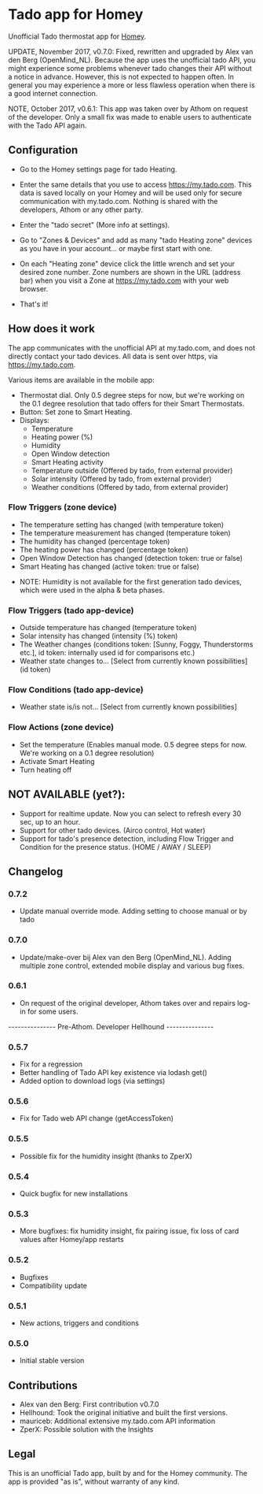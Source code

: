 # Tado app for Homey

Unofficial Tado thermostat app for <a href="http://www.athom.nl">Homey</a>.

UPDATE, November 2017, v0.7.0: Fixed, rewritten and upgraded by Alex van den Berg (OpenMind_NL).
Because the app uses the unofficial tado API, you might experience some problems whenever tado changes their API without a notice in advance. However, this is not expected to happen often. In general you may experience a more or less flawless operation when there is a good internet connection.

NOTE, October 2017, v0.6.1: This app was taken over by Athom on request of the developer. Only a small fix was made to enable users to authenticate with the Tado API again.


## Configuration

* Go to the Homey settings page for tado Heating.
* Enter the same details that you use to access https://my.tado.com. This data is saved locally on your Homey and will be used only for secure communication with my.tado.com. Nothing is shared with the developers, Athom or any other party.
* Enter the "tado secret" (More info at settings). 

* Go to "Zones & Devices" and add as many "tado Heating zone" devices as you have in your account... or maybe first start with one.
* On each "Heating zone" device click the little wrench and set your desired zone number. Zone numbers are shown in the URL (address bar) when you visit a Zone at https://my.tado.com with your web browser.
* That's it!


## How does it work
The app communicates with the unofficial API at my.tado.com, and does not directly contact your tado devices. All data is sent over https, via https://my.tado.com.

Various items are available in the mobile app:
* Thermostat dial. Only 0.5 degree steps for now, but we're working on the 0.1 degree resolution that tado offers for their Smart Thermostats.
* Button: Set zone to Smart Heating.
* Displays:
  * Temperature
  * Heating power (%)
  * Humidity
  * Open Window detection
  * Smart Heating activity
  * Temperature outside (Offered by tado, from external provider)
  * Solar intensity (Offered by tado, from external provider)
  * Weather conditions (Offered by tado, from external provider)


### Flow Triggers (zone device)
* The temperature setting has changed (with temperature token)
* The temperature measurement has changed (temperature token)
* The humidity has changed (percentage token)
* The heating power has changed (percentage token)
* Open Window Detection has changed (detection token: true or false)
* Smart Heating has changed (active token: true or false)

- NOTE: Humidity is not available for the first generation tado devices, which were used in the alpha & beta phases.


### Flow Triggers (tado app-device)
* Outside temperature has changed (temperature token)
* Solar intensity has changed (intensity (%) token)
* The Weather changes (conditions token: [Sunny, Foggy, Thunderstorms etc.], id token: internally used id for comparisons etc.)
* Weather state changes to... [Select from currently known possibilities] (id token)


### Flow Conditions (tado app-device)
* Weather state is/is not... [Select from currently known possibilities]


### Flow Actions (zone device)
* Set the temperature (Enables manual mode. 0.5 degree steps for now. We're working on a 0.1 degree resolution)
* Activate Smart Heating
* Turn heating off


## NOT AVAILABLE (yet?):
* Support for realtime update. Now you can select to refresh every 30 sec, up to an hour.
* Support for other tado devices. (Airco control, Hot water)
* Support for tado's presence detection, including Flow Trigger and Condition for the presence status. (HOME / AWAY / SLEEP)


## Changelog
### 0.7.2
  * Update manual override mode. Adding setting to choose manual or by tado

### 0.7.0
  * Update/make-over bij Alex van den Berg (OpenMind_NL). Adding multiple zone control, extended mobile display and various bug fixes.

### 0.6.1
  * On request of the original developer, Athom takes over and repairs log-in for some users.

--------------- Pre-Athom. Developer Hellhound ---------------

### 0.5.7
  * Fix for a regression
  * Better handling of Tado API key existence via lodash get()
  * Added option to download logs (via settings)

### 0.5.6
  * Fix for Tado web API change (getAccessToken)

### 0.5.5
  * Possible fix for the humidity insight (thanks to ZperX)

### 0.5.4
  * Quick bugfix for new installations

### 0.5.3
  * More bugfixes: fix humidity insight, fix pairing issue, fix loss of card values after Homey/app restarts

### 0.5.2
  * Bugfixes
  * Compatibility update

### 0.5.1
  * New actions, triggers and conditions

### 0.5.0
  * Initial stable version


## Contributions
* Alex van den Berg: First contribution v0.7.0
* Hellhound: Took the original initiative and built the first versions.
* mauriceb: Additional extensive my.tado.com API information
* ZperX: Possible solution with the Insights


## Legal

This is an unofficial Tado app, built by and for the Homey community. The app is provided "as is", without warranty of any kind.
